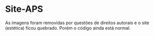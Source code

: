 # Site-APS

As imagens foram removidas por questões de direitos autorais e o site (estética) ficou quebrado. Porém o código ainda está normal.
